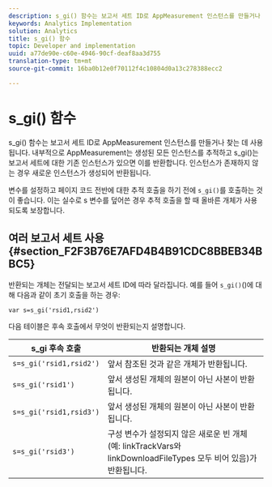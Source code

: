 ```yaml
---
description: s_gi() 함수는 보고서 세트 ID로 AppMeasurement 인스턴스를 만들거나 찾는 데 사용됩니다. 내부적으로 AppMeasurement는 생성된 모든 인스턴스를 추적하고 s_gi()는 보고서 세트에 대한 기존 인스턴스가 있으면 이를 반환합니다. 인스턴스가 존재하지 않는 경우 새로운 인스턴스가 생성되어 반환됩니다.
keywords: Analytics Implementation
solution: Analytics
title: s_gi() 함수
topic: Developer and implementation
uuid: a77de90e-c60e-4946-90cf-deaf8aa3d755
translation-type: tm+mt
source-git-commit: 16ba0b12e0f70112f4c10804d0a13c278388ecc2

---
```



# s_gi() 함수

s_gi() 함수는 보고서 세트 ID로 AppMeasurement 인스턴스를 만들거나 찾는 데 사용됩니다. 내부적으로 AppMeasurement는 생성된 모든 인스턴스를 추적하고 s_gi()는 보고서 세트에 대한 기존 인스턴스가 있으면 이를 반환합니다. 인스턴스가 존재하지 않는 경우 새로운 인스턴스가 생성되어 반환됩니다.

변수를 설정하고 페이지 코드 전반에 대한 추적 호출을 하기 전에 `s_gi()`를 호출하는 것이 좋습니다. 이는 실수로 s 변수를 덮어쓴 경우 추적 호출을 할 때 올바른 개체가 사용되도록 보장합니다.

## 여러 보고서 세트 사용 {#section_F2F3B76E7AFD4B4B91CDC8BBEB34BBC5}

반환되는 개체는 전달되는 보고서 세트 ID에 따라 달라집니다. 예를 들어 `s_gi()`()에 대해 다음과 같이 초기 호출을 하는 경우:

```
var s=s_gi('rsid1,rsid2')
```

다음 테이블은 후속 호출에서 무엇이 반환되는지 설명합니다.

| **s_gi 후속 호출** | **반환되는 개체 설명** |
|---|---|
| `s=s_gi('rsid1,rsid2')` | 앞서 참조된 것과 같은 개체가 반환됩니다. |
| `s=s_gi('rsid1')` | 앞서 생성된 개체의 원본이 아닌 사본이 반환됩니다. |
| `s=s_gi('rsid1,rsid3')` | 앞서 생성된 개체의 원본이 아닌 사본이 반환됩니다. |
| `s=s_gi('rsid3')` | 구성 변수가 설정되지 않은 새로운 빈 개체(예: linkTrackVars와 linkDownloadFileTypes 모두 비어 있음)가 반환됩니다. |
